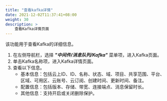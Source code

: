 ```yaml
---
title: "查看kafka详情"
date: 2021-12-02T11:37:41+08:00
weight: 30
description: >
    查看Kafka详情页面
---
```


该功能用于查看Kafka的详细信息。

1. 在左侧导航栏，选择 **_"中间件/消息队列/Kafka"_** 菜单项，进入Kafka页面。
2. 单击Kafka名称项，进入Kafka详情页面。
2. 查看以下信息。
    - 基本信息：包括云上ID、ID、名称、状态、域、项目、共享范围、平台、区域、可用区、云账号、云订阅、创建时间、更新时间、备注。
    - 配置信息：包括版本、存储、带宽、连接端点、消息保留时长。
    - 其他信息：支持开启或关闭删除保护。